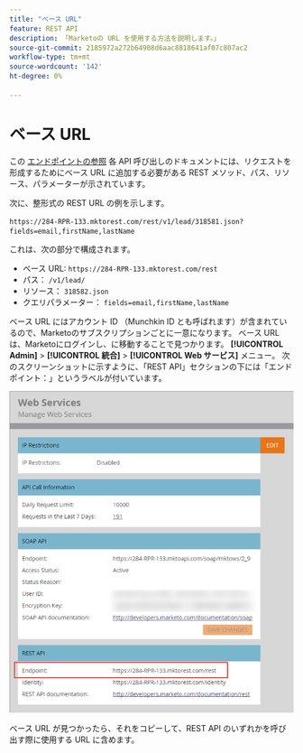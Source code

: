 ```yaml
---
title: "ベース URL"
feature: REST API
description: 「Marketoの URL を使用する方法を説明します。」
source-git-commit: 2185972a272b64908d6aac8818641af07c807ac2
workflow-type: tm+mt
source-wordcount: '142'
ht-degree: 0%

---
```



# ベース URL

この [エンドポイントの参照](endpoint-reference.md) 各 API 呼び出しのドキュメントには、リクエストを形成するためにベース URL に追加する必要がある REST メソッド、パス、リソース、パラメーターが示されています。

次に、整形式の REST URL の例を示します。

`https://284-RPR-133.mktorest.com/rest/v1/lead/318581.json?fields=email,firstName,lastName`

これは、次の部分で構成されます。

- ベース URL: `https://284-RPR-133.mktorest.com/rest`
- パス： `/v1/lead/`
- リソース： `318582.json`
- クエリパラメーター： `fields=email,firstName,lastName`

ベース URL にはアカウント ID （Munchkin ID とも呼ばれます）が含まれているので、Marketoのサブスクリプションごとに一意になります。 ベース URL は、Marketoにログインし、に移動することで見つかります。 **[!UICONTROL Admin]** > **[!UICONTROL 統合]** > **[!UICONTROL Web サービス]** メニュー。 次のスクリーンショットに示すように、「REST API」セクションの下には「エンドポイント：」というラベルが付いています。

![Web サービスベース URL エンドポイント](assets/rest-api-base-url-web-services.png)

ベース URL が見つかったら、それをコピーして、REST API のいずれかを呼び出す際に使用する URL に含めます。
